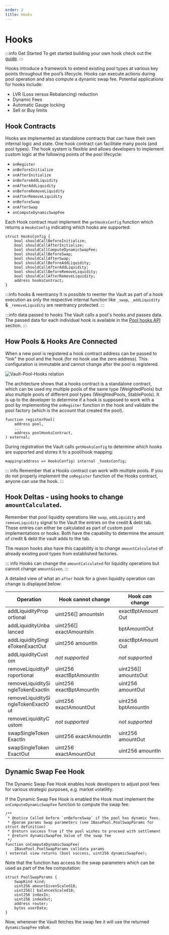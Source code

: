 ```yaml
---
order: 2
title: Hooks
---
```

# Hooks

:::info Get Started
To get started building your own hook check out the [guide](../../build-a-custom-amm/build-an-amm/extend-existing-pool-type-using-hooks.md).
:::

Hooks introduce a framework to extend existing pool types at various key points throughout the pool’s lifecycle. Hooks can execute actions during pool operation and also compute a dynamic swap fee. Potential applications for hooks include:
- LVR (Loss versus Rebalancing) reduction 
- Dynamic Fees
- Automatic Gauge locking
- Sell or Buy limits

## Hook Contracts

Hooks are implemented as standalone contracts that can have their own internal logic and state. One hook contract can facilitate many pools (and pool types). The hook system is flexible and allows developers to implement custom logic at the following points of the pool lifecycle:

- `onRegister`
- `onBeforeInitialize`
- `onAfterInitialize`
- `onBeforeAddLiquidity`
- `onAfterAddLiquidity`
- `onBeforeRemoveLiquidity`
- `onAfterRemoveLiquidity`
- `onBeforeSwap`
- `onAfterSwap`
- `onComputeDynamicSwapFee`

Each Hook contract must implement the `getHooksConfig` function which returns a `HooksConfig` indicating which hooks are supported:

```solidity
struct HooksConfig {
    bool shouldCallBeforeInitialize;
    bool shouldCallAfterInitialize;
    bool shouldCallComputeDynamicSwapFee;
    bool shouldCallBeforeSwap;
    bool shouldCallAfterSwap;
    bool shouldCallBeforeAddLiquidity;
    bool shouldCallAfterAddLiquidity;
    bool shouldCallBeforeRemoveLiquidity;
    bool shouldCallAfterRemoveLiquidity;
    address hooksContract;
}
```



:::info hooks & reentrancy
It is possible to reenter the Vault as part of a hook execution as only the respective internal function like `_swap`, `_addLiquidity` & `_removeLiquidity` are reentrancy protected.
:::

:::info data passed to hooks
The Vault calls a pool's hooks and passes data. The passed data for each individual hook is available in the [Pool hooks API](/developer-reference/contracts/hooks-api.html) section.
:::

## How Pools & Hooks Are Connected

When a new pool is registered a hook contract address can be passed to "link" the pool and the hook (for no hook use the zero address). This configuration is immutable and cannot change after the pool is registered.

![Vault-Pool-Hooks relation](/images/hooks.png)

The architecture shows that a hooks contract is a standalone contract, which can be used my multiple pools of the same type (WeightedPools) but also multiple pools of different pool types (WeightedPools, StablePools). It is up to the developer to determine if a hook is supposed to work with a pool by implementing the `onRegister` function in the hook and validate the pool factory (which is the account that created the pool).

```solidity
function registerPool(
    address pool,
    ...
    address poolHooksContract,
) external;
```

During registration the Vault calls `getHooksConfig` to determine which hooks are supported and stores it to a pool/hook mapping:

```solidity
mapping(address => HooksConfig) internal _hooksConfig;
```

::: info
Remember that a Hooks contract can work with multiple pools. If you do not properly implement the `onRegister` function of the Hooks contract, anyone can use the hook.
:::

## Hook Deltas - using hooks to change `amountCalculated`.

Remember that pool liquidity operations like `swap`, `addLiquidity` and `removeLiquidity` signal to the Vault the entries on the credit & debt tab. These entries can either be calculated as part of custom pool implementations or hooks. Both have the capability to determine the amount of credit & debt the vault adds to the tab.

The reason hooks also have this capability is to change `amountCalculated` of already existing pool types from established factories.

::: info
Hooks can change the `amountCalculated` for liquidity operations but cannot change `amountGiven`. 
:::

A detailed view of what an `after` hook for a given liquidity operation can change is displayed below:

| Operation                            | Hook cannot change       | Hook _can_ change     |
| --------                             |    -------               |  -------            |
| addLiquidityProportional             | uint256[] amountsIn      | exactBptAmountOut   |
| addLiquidityUnbalanced               | uint256[] exactAmountsIn | bptAmountOut        |
| addLiquiditySingleTokenExactOut      | uint256 amountIn         | exactBptAmountOut   |
| addLiquidityCustom                   | *not supported*          | *not supported*     |
| removeLiquidityProportional          | uint256 exactBptAmountIn | uint256[] amountsOut|
| removeLiquiditySingleTokenExactIn    | uint256 exactBptAmountIn | uint256 amountOut   |
| removeLiquiditySingleTokenExactOut   | uint256 exactAmountOut   | uint256 bptAmountIn |
| removeLiquidityCustom                | *not supported*          | *not supported*     |
| swapSingleTokenExactIn               | uint256 exactAmountIn    | uint256 amountOut   |
| swapSingleTokenExactOut              | uint256 exactAmountOut   | uint256 amountIn    |


## Dynamic Swap Fee Hook

The Dynamic Swap Fee Hook enables hook developers to adjust pool fees for various strategic purposes, e.g. market volatility.

If the Dynamic Swap Fee Hook is enabled the Hook must implement the `onComputeDynamicSwapFee` function to compute the swap fee:

```solidity
/**
 * @notice Called before `onBeforeSwap` if the pool has dynamic fees.
 * @param params Swap parameters (see IBasePool.PoolSwapParams for struct definition)
 * @return success True if the pool wishes to proceed with settlement
 * @return dynamicSwapFee Value of the swap fee
 */
function onComputeDynamicSwapFee(
    IBasePool.PoolSwapParams calldata params
) external view returns (bool success, uint256 dynamicSwapFee);
```

Note that the function has access to the swap parameters which can be used as part of the fee computation:
```solidity
struct PoolSwapParams {
    SwapKind kind;
    uint256 amountGivenScaled18;
    uint256[] balancesScaled18;
    uint256 indexIn;
    uint256 indexOut;
    address router;
    bytes userData;
}
```

Now, whenever the Vault fetches the swap fee it will use the returned `dynamicSwapFee` value.


<style scoped>
table {
    display: table;
    width: 100%;
}
table th:first-of-type, td:first-of-type {
    width: 30%;
}
table th:nth-of-type(2) {
    width: 40%;
}
td {
    max-width: 0;
    overflow: hidden;
}
</style>